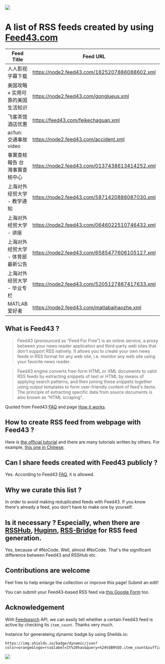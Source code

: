 ![](https://github.com/AboutRSS/ALL-about-RSS/raw/master/media/oldfeed43logo.png)

# A list of RSS feeds created by using [Feed43.com](https://feed43.com/)

|  Feed Title  |  Feed URL  |  Item Count  | Tags |
|  ----  | ----  | ---- | ---- |
| 人人影视字幕下载 | https://node2.feed43.com/1625207886088602.xml | ![](https://img.shields.io/badge/dynamic/json?color=orange&logo=rss&label=It%20has&query=%24%5B0%5D.item_count&suffix=%20entries&url=https%3A%2F%2Ffeedsearch.dev%2Fapi%2Fv1%2Fsearch%3Furl%3Dhttps%3A%2F%2Fnode2.feed43.com%2F1625207886088602.xml) | Entertainment |
| 美国攻略 « 实用可靠的美国生活知识 | https://node2.feed43.com/gonglueus.xml | ![](https://img.shields.io/badge/dynamic/json?color=orange&logo=rss&label=It%20has&query=%24%5B0%5D.item_count&suffix=%20entries&url=https%3A%2F%2Ffeedsearch.dev%2Fapi%2Fv1%2Fsearch%3Furl%3Dhttps%3A%2F%2Fnode2.feed43.com%2Fgonglueus.xml) | Society; Life; |
| 飞客茶馆 酒店优惠 | https://feed43.com/feikechaguan.xml | ![](https://img.shields.io/badge/dynamic/json?color=orange&logo=rss&label=It%20has&query=%24%5B0%5D.item_count&suffix=%20entries&url=https%3A%2F%2Ffeedsearch.dev%2Fapi%2Fv1%2Fsearch%3Furl%3Dhttps%3A%2F%2Ffeed43.com%2Ffeikechaguan.xml) | Travel |
| acfun: 交通事故video | https://node2.feed43.com/accident.xml | ![](https://img.shields.io/badge/dynamic/json?color=orange&logo=rss&label=It%20has&query=%24%5B0%5D.item_count&suffix=%20entries&url=https%3A%2F%2Ffeedsearch.dev%2Fapi%2Fv1%2Fsearch%3Furl%3Dhttps%3A%2F%2Fnode2.feed43.com%2Faccident.xml) | Video; Society; |
| 事實查核報告 台灣事實查核中心 | https://node2.feed43.com/0137438613414252.xml | ![](https://img.shields.io/badge/dynamic/json?color=orange&logo=rss&label=It%20has&query=%24%5B0%5D.item_count&suffix=%20entries&url=https%3A%2F%2Ffeedsearch.dev%2Fapi%2Fv1%2Fsearch%3Furl%3Dhttps%3A%2F%2Fnode2.feed43.com%2F0137438613414252.xml) | News |
| 上海对外经贸大学 - 教学通知 | https://node2.feed43.com/5871420886087030.xml | ![](https://img.shields.io/badge/dynamic/json?color=orange&logo=rss&label=It%20has&query=%24%5B0%5D.item_count&suffix=%20entries&url=https%3A%2F%2Ffeedsearch.dev%2Fapi%2Fv1%2Fsearch%3Furl%3Dhttps%3A%2F%2Fnode2.feed43.com%2F5871420886087030.xml) | University |
| 上海对外经贸大学 - 讲座 | https://node2.feed43.com/0646022510746432.xml | ![](https://img.shields.io/badge/dynamic/json?color=orange&logo=rss&label=It%20has&query=%24%5B0%5D.item_count&suffix=%20entries&url=https%3A%2F%2Ffeedsearch.dev%2Fapi%2Fv1%2Fsearch%3Furl%3Dhttps%3A%2F%2Ffeed43.com%2F0646022510746432.xml) | University |
| 上海对外经贸大学 - 体育部最新公告 | https://node2.feed43.com/6585477606105127.xml | ![](https://img.shields.io/badge/dynamic/json?color=orange&logo=rss&label=It%20has&query=%24%5B0%5D.item_count&suffix=%20entries&url=https%3A%2F%2Ffeedsearch.dev%2Fapi%2Fv1%2Fsearch%3Furl%3Dhttps%3A%2F%2Fnode2.feed43.com%2F6585477606105127.xml) | University |
| 上海对外经贸大学 - 毕业专栏 | https://node2.feed43.com/5205127887417633.xml | ![](https://img.shields.io/badge/dynamic/json?color=orange&logo=rss&label=It%20has&query=%24%5B0%5D.item_count&suffix=%20entries&url=https%3A%2F%2Ffeedsearch.dev%2Fapi%2Fv1%2Fsearch%3Furl%3Dhttps%3A%2F%2Ffeed43.com%2F5205127887417633.xml) | University |
| MATLAB爱好者 | https://node2.feed43.com/matlabaihaozhe.xml | ![](https://img.shields.io/badge/dynamic/json?color=orange&logo=rss&label=It%20has&query=%24%5B0%5D.item_count&suffix=%20entries&url=https%3A%2F%2Ffeedsearch.dev%2Fapi%2Fv1%2Fsearch%3Furl%3Dhttps%3A%2F%2Fnode2.feed43.com%2Fmatlabaihaozhe.xml) | Coding |

## What is Feed43 ?

> Feed43 (pronounced as “Feed For Free”) is an online service, a proxy between your news reader application and third-party web sites that don't support RSS natively. It allows you to create your own news feeds in RSS format for any web site, i.e. monitor any web site using your favorite news reader.

> Feed43 engine converts free-form HTML or XML documents to valid RSS feeds by extracting snippets of text or HTML by means of applying search patterns, and then joining these snippets together using output templates to form user-friendly content of feed's items. The principle of extracting specific data from source documents is also known as “HTML scraping”.

Quoted from Feed43 [FAQ](https://feed43.com/faq.html) and page [How it works](https://feed43.com/how-it-works.html).

## How to create RSS feed from webpage with Feed43 ?

Here is [the official tutorial](https://feed43.com/step-by-step.html) and there are many tutorials written by others. For example, [this one in Chinese](https://sspai.com/post/34320).

## Can I share feeds created with Feed43 publicly ?

Yes. According to Feed43 [FAQ](https://feed43.com/faq.html), it is allowed.

## Why we curate this list ?

In order to avoid making reduplicated feeds with Feed43. If you know there's already a feed, you don't have to make one by yourself.

## Is it necessary ? Especially, when there are [RSSHub](https://docs.rsshub.app/), [Huginn](https://github.com/huginn/huginn), [RSS-Bridge](https://github.com/RSS-Bridge/rss-bridge/wiki) for RSS feed generation.

Yes, because of #NoCode. Well, almost #NoCode. That's the significant difference between Feed43 and RSSHub etc.

## Contributions are welcome

Feel free to help enlarge the collection or improve this page! Submit an edit!

You can submit your Feed43-based RSS feed via [this Google Form](https://docs.google.com/forms/d/e/1FAIpQLScmUiWeUlxQrrV_HsZCkxH0btGfkUkZsr_n_M50gtXtzrBdsQ/viewform) too.

## Acknowledgement

With [Feedsearch](https://feedsearch.dev) API,  we can easily tell whether a certain Feed43 feed is active by checking its `item_count`. Thanks very much.

Instance for generateing dynamic badge by using Sheilds.io:

```
https://img.shields.io/badge/dynamic/json?color=orange&logo=rss&label=It%20has&query=%24%5B0%5D.item_count&suffix=%20entries&url=https%3A%2F%2Ffeedsearch.dev%2Fapi%2Fv1%2Fsearch%3Furl%3Dhttps%3A%2F%2Fnode2.feed43.com%2Fmatlabaihaozhe.xml
```

![](https://github.com/AboutRSS/ALL-about-RSS/raw/master/media/feed43_background_image.png)

